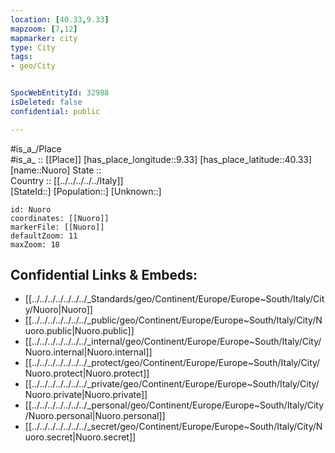 ```yaml
---
location: [40.33,9.33] 
mapzoom: [7,12] 
mapmarker: city 
type: City
tags:
- geo/City


SpocWebEntityId: 32988
isDeleted: false
confidential: public

---
```

#is_a_/Place  
#is_a_ :: [[Place]] 
[has_place_longitude::9.33] 
[has_place_latitude::40.33] 
[name::Nuoro] 
State ::  
Country :: [[../../../../../Italy]]  
[StateId::] 
[Population::] 
[Unknown::] 


```leaflet
id: Nuoro
coordinates: [[Nuoro]] 
markerFile: [[Nuoro]] 
defaultZoom: 11 
maxZoom: 18
```


## Confidential Links & Embeds: 
- [[../../../../../../../_Standards/geo/Continent/Europe/Europe~South/Italy/City/Nuoro|Nuoro]] 
- [[../../../../../../../_public/geo/Continent/Europe/Europe~South/Italy/City/Nuoro.public|Nuoro.public]] 
- [[../../../../../../../_internal/geo/Continent/Europe/Europe~South/Italy/City/Nuoro.internal|Nuoro.internal]] 
- [[../../../../../../../_protect/geo/Continent/Europe/Europe~South/Italy/City/Nuoro.protect|Nuoro.protect]] 
- [[../../../../../../../_private/geo/Continent/Europe/Europe~South/Italy/City/Nuoro.private|Nuoro.private]] 
- [[../../../../../../../_personal/geo/Continent/Europe/Europe~South/Italy/City/Nuoro.personal|Nuoro.personal]] 
- [[../../../../../../../_secret/geo/Continent/Europe/Europe~South/Italy/City/Nuoro.secret|Nuoro.secret]] 
